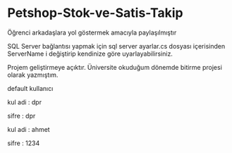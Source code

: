 # Petshop-Stok-ve-Satis-Takip

Öğrenci arkadaşlara yol göstermek amacıyla paylaşılmıştır

SQL Server bağlantısı yapmak için sql server ayarlar.cs dosyası içerisinden ServerName i değiştirip kendinize göre uyarlayabilirsiniz. 

Projem geliştirmeye açıktır. Üniversite okuduğum dönemde bitirme projesi olarak yazmıştım.

default kullanıcı

kul adi : dpr

sifre : dpr

kul adi : ahmet

sifre : 1234

